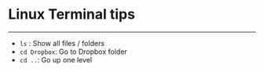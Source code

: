 # Linux Terminal tips
---

- `ls` : Show all files / folders
- `cd Dropbox`: Go to Dropbox folder
- `cd ..`: Go up one level
